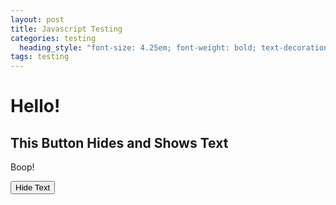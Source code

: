 ```yaml
---
layout: post
title: Javascript Testing
categories: testing
  heading_style: "font-size: 4.25em; font-weight: bold; text-decoration: underline"
tags: testing
---
```


# Hello!

<body>
<h2>This Button Hides and Shows Text</h2>

<p id="demo">Boop!</p>

<button id="hide" type="button" onclick="document.getElementById('demo').style.display='none'; document.getElementById('hide').style.display='none'; document.getElementById('show').style.display=''">Hide Text</button>

<button id="show" type="button" onclick="document.getElementById('demo').style.display=''; document.getElementById('show').style.display='none'; document.getElementById('hide').style.display=''" style="display:none">Show Text</button>

</body>
